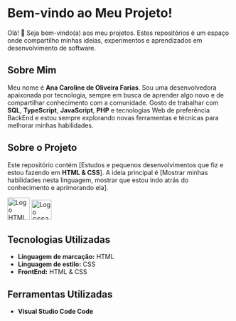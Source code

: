 # Bem-vindo ao Meu Projeto!

Olá! 👋 Seja bem-vindo(a) aos meu projetos. Estes repositórios é um espaço onde compartilho minhas ideias, experimentos e aprendizados em desenvolvimento de software.

## Sobre Mim

Meu nome é **Ana Caroline de Oliveira Farias**. Sou uma desenvolvedora apaixonada por tecnologia, sempre em busca de aprender algo novo e de compartilhar conhecimento com a comunidade. Gosto de trabalhar com **SQL**, **TypeScript**, **JavaScript**, **PHP** e tecnologias Web de preferência BackEnd e estou sempre explorando novas ferramentas e técnicas para melhorar minhas habilidades.

## Sobre o Projeto

Este repositório contém [Estudos e pequenos desenvolvimentos que fiz e estou fazendo em **HTML & CSS**]. A ideia principal é [Mostrar minhas habilidades nesta linguagem, mostrar que estou indo atrás do conhecimento e aprimorando ela]. 

<img src="https://upload.wikimedia.org/wikipedia/commons/6/61/HTML5_logo_and_wordmark.svg" alt="Logo HTML5" width="50"> <img src="https://upload.wikimedia.org/wikipedia/commons/6/62/CSS3_logo.svg" alt="Logo CSS3" width="45">

## Tecnologias Utilizadas

- **Linguagem de marcação:** HTML
- **Linguagem de estilo:** CSS
- **FrontEnd:** HTML & CSS

## Ferramentas Utilizadas
- **Visual Studio Code Code**

